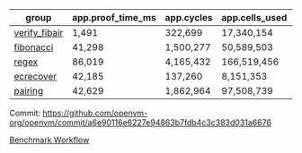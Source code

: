 | group | app.proof_time_ms | app.cycles | app.cells_used | leaf.proof_time_ms | leaf.cycles | leaf.cells_used |
| -- | -- | -- | -- | -- | -- | -- |
| [verify_fibair](https://github.com/openvm-org/openvm/blob/benchmark-results/benchmarks-pr/1778/verify_fibair-a6e90116e6227e94863b7fdb4c3c383d031a6676.md) | 1,491 |  322,699 |  17,340,154 |- | - | - |
| [fibonacci](https://github.com/openvm-org/openvm/blob/benchmark-results/benchmarks-pr/1778/fibonacci-a6e90116e6227e94863b7fdb4c3c383d031a6676.md) | 41,298 |  1,500,277 |  50,589,503 |- | - | - |
| [regex](https://github.com/openvm-org/openvm/blob/benchmark-results/benchmarks-pr/1778/regex-a6e90116e6227e94863b7fdb4c3c383d031a6676.md) | 86,019 |  4,165,432 |  166,519,456 |- | - | - |
| [ecrecover](https://github.com/openvm-org/openvm/blob/benchmark-results/benchmarks-pr/1778/ecrecover-a6e90116e6227e94863b7fdb4c3c383d031a6676.md) | 42,185 |  137,260 |  8,151,353 |- | - | - |
| [pairing](https://github.com/openvm-org/openvm/blob/benchmark-results/benchmarks-pr/1778/pairing-a6e90116e6227e94863b7fdb4c3c383d031a6676.md) | 42,629 |  1,862,964 |  97,508,739 |- | - | - |


Commit: https://github.com/openvm-org/openvm/commit/a6e90116e6227e94863b7fdb4c3c383d031a6676

[Benchmark Workflow](https://github.com/openvm-org/openvm/actions/runs/15839763730)
